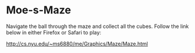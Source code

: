 # Moe-s-Maze
Navigate the ball through the maze and collect all the cubes. Follow the link below in either Firefox or Safari to play:

http://cs.nyu.edu/~ms6880/me/Graphics/Maze/Maze.html
